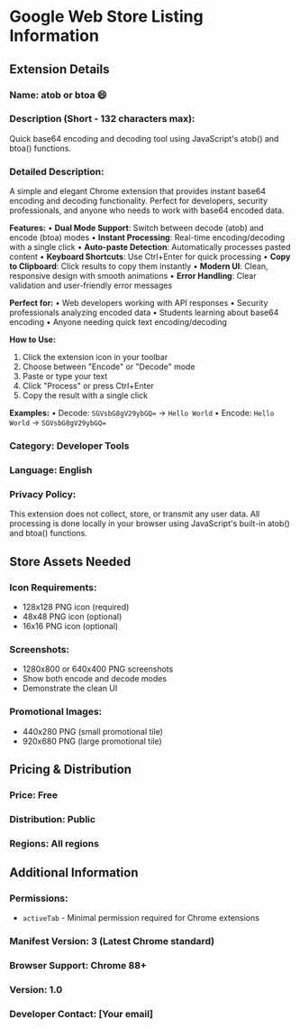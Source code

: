 # Google Web Store Listing Information

## Extension Details

### **Name:** atob or btoa 😄

### **Description (Short - 132 characters max):**
Quick base64 encoding and decoding tool using JavaScript's atob() and btoa() functions.

### **Detailed Description:**
A simple and elegant Chrome extension that provides instant base64 encoding and decoding functionality. Perfect for developers, security professionals, and anyone who needs to work with base64 encoded data.

**Features:**
• **Dual Mode Support**: Switch between decode (atob) and encode (btoa) modes
• **Instant Processing**: Real-time encoding/decoding with a single click
• **Auto-paste Detection**: Automatically processes pasted content
• **Keyboard Shortcuts**: Use Ctrl+Enter for quick processing
• **Copy to Clipboard**: Click results to copy them instantly
• **Modern UI**: Clean, responsive design with smooth animations
• **Error Handling**: Clear validation and user-friendly error messages

**Perfect for:**
• Web developers working with API responses
• Security professionals analyzing encoded data
• Students learning about base64 encoding
• Anyone needing quick text encoding/decoding

**How to Use:**
1. Click the extension icon in your toolbar
2. Choose between "Encode" or "Decode" mode
3. Paste or type your text
4. Click "Process" or press Ctrl+Enter
5. Copy the result with a single click

**Examples:**
• Decode: `SGVsbG8gV29ybGQ=` → `Hello World`
• Encode: `Hello World` → `SGVsbG8gV29ybGQ=`

### **Category:** Developer Tools

### **Language:** English

### **Privacy Policy:** 
This extension does not collect, store, or transmit any user data. All processing is done locally in your browser using JavaScript's built-in atob() and btoa() functions.

## Store Assets Needed

### **Icon Requirements:**
- 128x128 PNG icon (required)
- 48x48 PNG icon (optional)
- 16x16 PNG icon (optional)

### **Screenshots:**
- 1280x800 or 640x400 PNG screenshots
- Show both encode and decode modes
- Demonstrate the clean UI

### **Promotional Images:**
- 440x280 PNG (small promotional tile)
- 920x680 PNG (large promotional tile)

## Pricing & Distribution

### **Price:** Free

### **Distribution:** Public

### **Regions:** All regions

## Additional Information

### **Permissions:**
- `activeTab` - Minimal permission required for Chrome extensions

### **Manifest Version:** 3 (Latest Chrome standard)

### **Browser Support:** Chrome 88+

### **Version:** 1.0

### **Developer Contact:** [Your email]

